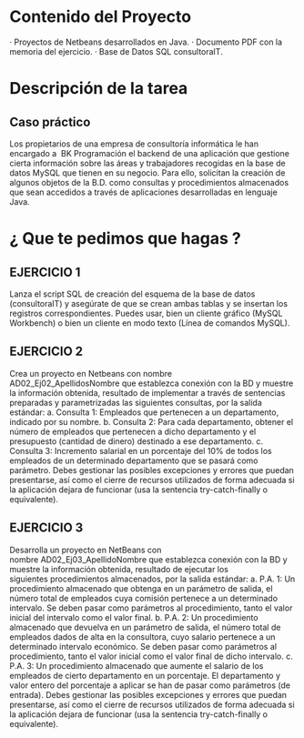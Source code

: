 
# Contenido del Proyecto

· Proyectos de Netbeans desarrollados en Java.
· Documento PDF con la memoria del ejercicio.
· Base de Datos SQL consultoraIT.


# Descripción de la tarea

## Caso práctico

Los propietarios de una empresa de consultoría informática le han encargado a  BK Programación el backend de una aplicación que gestione cierta información sobre las áreas y trabajadores recogidas en la base de datos MySQL que tienen en su negocio. Para ello, solicitan la creación de algunos objetos de la B.D. como consultas y procedimientos almacenados que sean accedidos a través de aplicaciones desarrolladas en lenguaje Java.

# ¿ Que te pedimos que hagas ?

## EJERCICIO 1

Lanza el script SQL de creación del esquema de la base de datos (consultoraIT) y asegúrate de que se crean ambas tablas y se insertan los registros correspondientes. Puedes usar, bien un cliente gráfico (MySQL Workbench) o bien un cliente en modo texto (Línea de comandos MySQL).

## EJERCICIO 2

Crea un proyecto en Netbeans con nombre AD02_Ej02_ApellidosNombre que establezca conexión con la BD y muestre la información obtenida, resultado de implementar a través de sentencias preparadas y parametrizadas las siguientes consultas, por la salida estándar:
a. Consulta 1: Empleados que pertenecen a un departamento, indicado por su nombre.
b. Consulta 2: Para cada departamento, obtener el número de empleados que pertenecen a dicho departamento y el presupuesto (cantidad de dinero) destinado a ese departamento.
c. Consulta 3: Incremento salarial en un porcentaje del 10% de todos los empleados de un determinado departamento que se pasará como parámetro.
Debes gestionar las posibles excepciones y errores que puedan presentarse, así como el cierre de recursos utilizados de forma adecuada si la aplicación dejara de funcionar (usa la sentencia try-catch-finally o equivalente).

## EJERCICIO 3

Desarrolla un proyecto en NetBeans con nombre AD02_Ej03_ApellidoNombre que establezca conexión con la BD y muestre la información obtenida, resultado de ejecutar los siguientes procedimientos almacenados, por la salida estándar:
a. P.A. 1: Un procedimiento almacenado que obtenga en un parámetro de salida, el número total de empleados cuya comisión pertenece a un determinado intervalo. Se deben pasar como parámetros al procedimiento, tanto el valor inicial del intervalo como el valor final.
b. P.A. 2: Un procedimiento almacenado que devuelva en un parámetro de salida, el número total de empleados dados de alta en la consultora, cuyo salario pertenece a un determinado intervalo económico. Se deben pasar como parámetros al procedimiento, tanto el valor inicial como el valor final de dicho intervalo.
c. P.A. 3: Un procedimiento almacenado que aumente el salario de los empleados de cierto departamento en un porcentaje. El departamento y valor entero del porcentaje a aplicar se han de pasar como parámetros (de entrada).
Debes gestionar las posibles excepciones y errores que puedan presentarse, así como el cierre de recursos utilizados de forma adecuada si la aplicación dejara de funcionar (usa la sentencia try-catch-finally o equivalente).